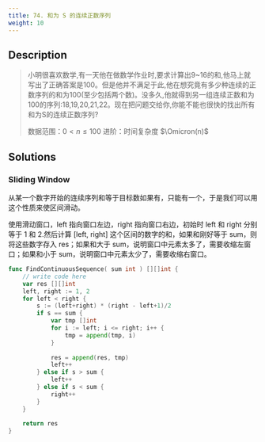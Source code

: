 ```yaml
---
title: 74. 和为 S 的连续正数序列
weight: 10
---
```

## Description

> 小明很喜欢数学,有一天他在做数学作业时,要求计算出9~16的和,他马上就写出了正确答案是100。但是他并不满足于此,他在想究竟有多少种连续的正数序列的和为100(至少包括两个数)。没多久,他就得到另一组连续正数和为100的序列:18,19,20,21,22。现在把问题交给你,你能不能也很快的找出所有和为S的连续正数序列?
> 
> 数据范围：$0 < n \le 100$
> 进阶：时间复杂度 $\Omicron(n)$


## Solutions

### Sliding Window
从某一个数字开始的连续序列和等于目标数如果有，只能有一个，于是我们可以用这个性质来使区间滑动。

使用滑动窗口，left 指向窗口左边，right 指向窗口右边，初始时 left 和 right 分别等于 1 和 2.然后计算 [left, right] 这个区间的数字的和，如果和刚好等于 sum，则将这些数字存入 res；如果和大于 sum，说明窗口中元素太多了，需要收缩左窗口；如果和小于 sum，说明窗口中元素太少了，需要收缩右窗口。
```go
func FindContinuousSequence( sum int ) [][]int {
    // write code here
    var res [][]int
    left, right := 1, 2
    for left < right {
        s := (left+right) * (right - left+1)/2
        if s == sum {
            var tmp []int
            for i := left; i <= right; i++ {
                tmp = append(tmp, i)
            }
            
            res = append(res, tmp)
            left++
        } else if s > sum {
            left++
        } else if s < sum {
            right++
        }
    }
    
    return res
}
```
